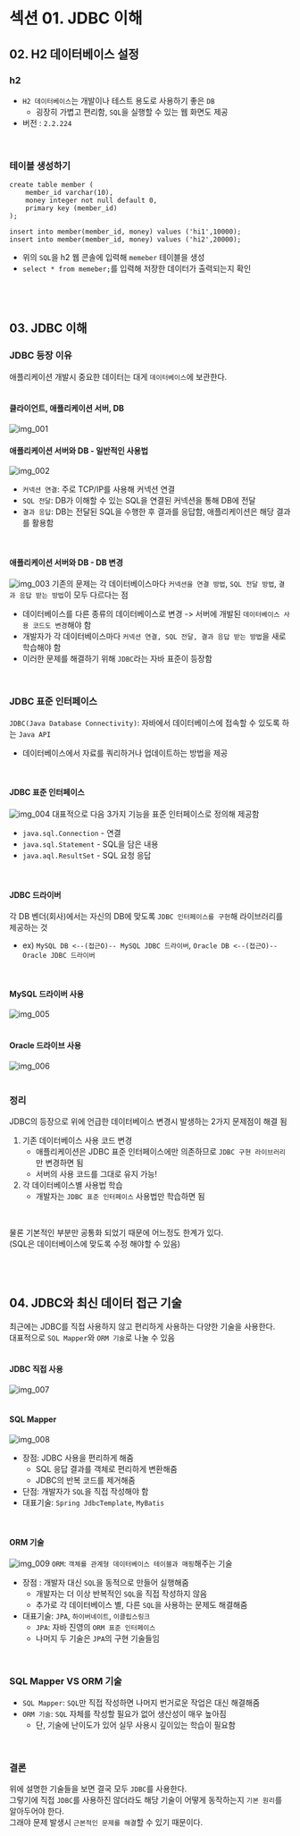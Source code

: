# 섹션 01. JDBC 이해
## 02. H2 데이터베이스 설정
### h2
- `H2 데이터베이스`는 개발이나 테스트 용도로 사용하기 좋은 `DB`
  - 굉장히 가볍고 편리함, `SQL`을 실행할 수 있는 웹 화면도 제공
- 버전 : `2.2.224`  
<br/>

### 테이블 생성하기
```
create table member (
    member_id varchar(10),
    money integer not null default 0,
    primary key (member_id)
);

insert into member(member_id, money) values ('hi1',10000);
insert into member(member_id, money) values ('hi2',20000);
```
- 위의 `SQL`을 h2 웹 콘솔에 입력해 `memeber` 테이블을 생성
- `select * from memeber;`를 입력해 저장한 데이터가 출력되는지 확인  
<br/><br/><br/>

## 03. JDBC 이해
### JDBC 등장 이유
애플리케이션 개발시 중요한 데이터는 대게 `데이터베이스`에 보관한다.  
<br/>

#### 클라이언트, 애플리케이션 서버, DB
![img_001](img/img_001.jpg)
<br/>

#### 애플리케이션 서버와 DB - 일반적인 사용법
![img_002](img/img_002.jpg)
- `커넥션 연결`: 주로 TCP/IP를 사용해 커넥션 연결
- `SQL 전달`: DB가 이해할 수 있는 SQL을 연결된 커넥션을 통해 DB에 전달
- `결과 응답`: DB는 전달된 SQL을 수행한 후 결과를 응답함, 애플리케이션은 해당 결과를 활용함  
<br/>

#### 애플리케이션 서버와 DB - DB 변경
![img_003](img/img_003.jpg)
기존의 문제는 각 데이터베이스마다 `커넥션을 연결 방법`, `SQL 전달 방법`, `결과 응답 받는 방법`이 모두 다르다는 점
- 데이터베이스를 다른 종류의 데이터베이스로 변경 -> 서버에 개발된 `데이터베이스 사용 코드도 변경`해야 함
- 개발자가 각 데이터베이스마다 `커넥션 연결, SQL 전달, 결과 응답 받는 방법`을 새로 학습해야 함
- 이러한 문제를 해결하기 위해 `JDBC`라는 자바 표준이 등장함  
<br/>

### JDBC 표준 인터페이스
`JDBC(Java Database Connectivity)`: 자바에서 데이터베이스에 접속할 수 있도록 하는 `Java API`
- 데이터베이스에서 자료를 쿼리하거나 업데이트하는 방법을 제공  
<br/>

#### JDBC 표준 인터페이스
![img_004](img/img_004.jpg)
대표적으로 다음 3가지 기능을 표준 인터페이스로 정의해 제공함
- `java.sql.Connection` - 연결
- `java.sql.Statement` - SQL을 담은 내용
- `java.aql.ResultSet` - SQL 요청 응답  
<br/>

#### JDBC 드라이버
각 DB 벤더(회사)에서는 자신의 DB에 맞도록 `JDBC 인터페이스를 구현`해 라이브러리를 제공하는 것
- ex) `MySQL DB <--(접근O)-- MySQL JDBC 드라이버`, `Oracle DB <--(접근O)-- Oracle JDBC 드라이버`  
<br/>

#### MySQL 드라이버 사용
![img_005](img/img_005.jpg)  
<br/>

#### Oracle 드라이브 사용
![img_006](img/img_006.jpg)  
<br/>

### 정리
JDBC의 등장으로 위에 언급한 데이터베이스 변경시 발생하는 2가지 문제점이 해결 됨
1. 기존 데이터베이스 사용 코드 변경
   - 애플리케이션은 JDBC 표준 인터페이스에만 의존하므로 `JDBC 구현 라이브러리`만 변경하면 됨
   - 서버의 사용 코드를 그대로 유지 가능!
2. 각 데이터베이스별 사용법 학습
   - 개발자는 `JDBC 표준 인터페이스` 사용법만 학습하면 됨  
<br/>

물론 기본적인 부분만 공통화 되었기 때문에 어느정도 한계가 있다.<br/>
(SQL은 데이터베이스에 맞도록 수정 해야할 수 있음)  
<br/><br/><br/>

## 04. JDBC와 최신 데이터 접근 기술
최근에는 JDBC를 직접 사용하지 않고 편리하게 사용하는 다양한 기술을 사용한다.<br/>
대표적으로 `SQL Mapper`와 `ORM 기술`로 나눌 수 있음  
<br/>

#### JDBC 직접 사용
![img_007](img/img_007.jpg)  
<br/>

#### SQL Mapper
![img_008](img/img_008.jpg)
- 장점: JDBC 사용을 편리하게 해줌
  - SQL 응답 결과를 객체로 편리하게 변환해줌
  - JDBC의 반복 코드를 제거해줌
- 단점: 개발자가 `SQL`을 직접 작성해야 함
- 대표기술: `Spring JdbcTemplate`, `MyBatis`  
<br/>

#### ORM 기술
![img_009](img/img_009.jpg)
`ORM`: `객체를 관계형 데이터베이스 테이블과 매핑`해주는 기술
- 장점 : 개발자 대신 `SQL`을 동적으로 만들어 실행해줌 
  - 개발자는 더 이상 반복적인 `SQL`을 직접 작성하지 않음
  - 추가로 각 데이터베이스 별, 다른 `SQL`을 사용하는 문제도 해결해줌
- 대표기술: `JPA`, `하이버네이트`, `이클립스링크`
  - `JPA`: 자바 진영의 `ORM 표준 인터페이스`
  - 나머지 두 기술은 `JPA`의 구현 기술들임  
<br/>

### SQL Mapper VS ORM 기술
- `SQL Mapper`: `SQL`만 직접 작성하면 나머지 번거로운 작업은 대신 해결해줌
- `ORM 기술`: `SQL` 자체를 작성할 필요가 없어 생산성이 매우 높아짐
  - 단, 기술에 난이도가 있어 실무 사용시 깊이있는 학습이 필요함  
<br/>

### 결론
위에 설명한 기술들을 보면 결국 모두 `JDBC`를 사용한다.<br/>
그렇기에 직접 `JDBC`를 사용하진 않더라도 해당 기술이 어떻게 동작하는지 `기본 원리`를 알아두어야 한다.<br/>
그래야 문제 발생시 `근본적인 문제를 해결`할 수 있기 때문이다.